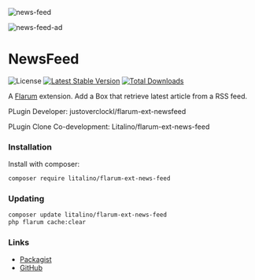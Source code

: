 ![news-feed](https://github.com/Litalino/flarum-ext-news-feed/assets/99712477/ff25e7dc-a523-436e-950e-d116778ca355)

![news-feed-ad](https://github.com/Litalino/flarum-ext-news-feed/assets/99712477/f724df5b-adc7-4a06-886d-eba76aed5b57)


# NewsFeed

![License](https://img.shields.io/badge/license-MIT-blue.svg) [![Latest Stable Version](https://img.shields.io/packagist/v/litalino/flarum-ext-news-feed.svg)](https://packagist.org/packages/litalino/flarum-ext-news-feed) [![Total Downloads](https://img.shields.io/packagist/dt/litalino/flarum-ext-news-feed.svg)](https://packagist.org/packages/litalino/flarum-ext-news-feed)

A [Flarum](http://flarum.org) extension. Add a Box that retrieve latest article from a RSS feed.

PLugin Developer: justoverclockl/flarum-ext-newsfeed

PLugin Clone Co-development: Litalino/flarum-ext-news-feed

### Installation

Install with composer:

```sh
composer require litalino/flarum-ext-news-feed
```

### Updating

```sh
composer update litalino/flarum-ext-news-feed
php flarum cache:clear
```

### Links

- [Packagist](https://packagist.org/packages/litalino/flarum-ext-news-feed)
- [GitHub](https://github.com/litalino/flarum-ext-news-feed)
